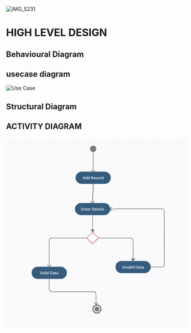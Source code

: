 ![IMG_5231](https://user-images.githubusercontent.com/80455876/114664714-ba48ab80-9d19-11eb-9914-aec3e20ea24d.PNG)

# HIGH LEVEL DESIGN 
  ## Behavioural Diagram
    
   ## usecase diagram
![Use Case](https://user-images.githubusercontent.com/80455876/114676039-845df400-9d26-11eb-8791-2076534ec36a.png)
   
   ## Structural Diagram
   
## ACTIVITY DIAGRAM
![ActivityDiagram](https://github.com/thesingh07/259733-Mini-Project/blob/master/2_Architecture/behavior%20Diagrams/Activity.png)
